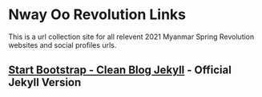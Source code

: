 # Nway Oo Revolution Links
This is a url collection site for all relevent 2021 Myanmar Spring Revolution websites and social profiles urls.

## [Start Bootstrap - Clean Blog Jekyll](https://startbootstrap.com/themes/clean-blog-jekyll/) - Official Jekyll Version